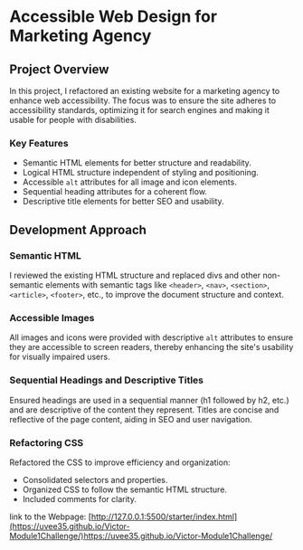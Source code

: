 # Accessible Web Design for Marketing Agency

## Project Overview

In this project, I refactored an existing website for a marketing agency to enhance web accessibility. The focus was to ensure the site adheres to accessibility standards, optimizing it for search engines and making it usable for people with disabilities.

### Key Features

- Semantic HTML elements for better structure and readability.
- Logical HTML structure independent of styling and positioning.
- Accessible `alt` attributes for all image and icon elements.
- Sequential heading attributes for a coherent flow.
- Descriptive title elements for better SEO and usability.

## Development Approach

### Semantic HTML

I reviewed the existing HTML structure and replaced divs and other non-semantic elements with semantic tags like `<header>`, `<nav>`, `<section>`, `<article>`, `<footer>`, etc., to improve the document structure and context.

### Accessible Images

All images and icons were provided with descriptive `alt` attributes to ensure they are accessible to screen readers, thereby enhancing the site's usability for visually impaired users.

### Sequential Headings and Descriptive Titles

Ensured headings are used in a sequential manner (h1 followed by h2, etc.) and are descriptive of the content they represent. Titles are concise and reflective of the page content, aiding in SEO and user navigation.

### Refactoring CSS

Refactored the CSS to improve efficiency and organization:

- Consolidated selectors and properties.
- Organized CSS to follow the semantic HTML structure.
- Included comments for clarity.


link to the Webpage: [http://127.0.0.1:5500/starter/index.html](https://uvee35.github.io/Victor-Module1Challenge/)https://uvee35.github.io/Victor-Module1Challenge/
